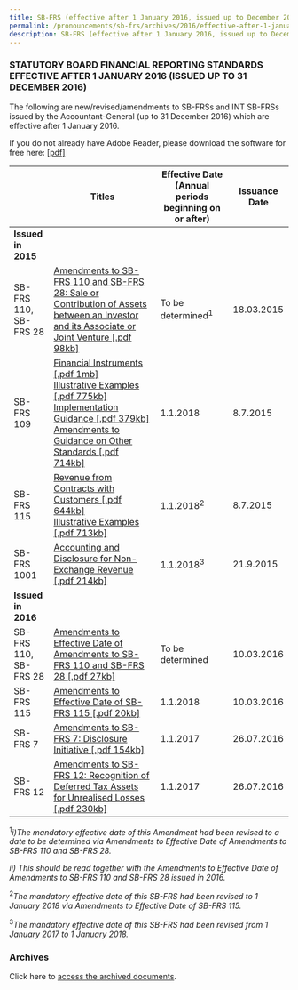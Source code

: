 ```yaml
---
title: SB-FRS (effective after 1 January 2016, issued up to December 2016)
permalink: /pronouncements/sb-frs/archives/2016/effective-after-1-january-2016-issued-up-to-december-2016/
description: SB-FRS (effective after 1 January 2016, issued up to December 2016)
---
```

### STATUTORY BOARD FINANCIAL REPORTING STANDARDS EFFECTIVE AFTER 1 JANUARY 2016 (ISSUED UP TO 31 DECEMBER 2016)

  

The following are new/revised/amendments to SB-FRSs and INT SB-FRSs issued by the Accountant-General (up to 31 December 2016) which are effective after 1 January 2016.

If you do not already have Adobe Reader, please download the software for free here: [\[pdf\]](http://www.adobe.com/products/acrobat/readstep2.html)

|  | Titles | Effective Date (Annual periods beginning on or after) | Issuance Date |
| -------- | -------- | -------- | -------- |
| **Issued in 2015** |  |  |  |
| SB-FRS 110,<br>SB-FRS 28 | [Amendments to SB-FRS 110 and SB-FRS 28: Sale or Contribution of Assets between an Investor and its Associate or Joint Venture [.pdf 98kb]](/files/Docs/Default%20Source/Sb%20Frs/Aft%201%20Jan%202016%20to%20Dec%202016/amendments_to_sb-frs_110_and_sb-frs_28.pdf) | To be determined<sup>1</sup> | 18.03.2015 |
| SB-FRS 109 | [Financial Instruments [.pdf 1mb]](/files/Docs/Default%20Source/Sb%20Frs/Aft%201%20Jan%202016%20to%20Dec%202016/sb-frs_109_(december_2014).pdf)<br>[Illustrative Examples [.pdf 775kb]](/files/Docs/Default%20Source/Sb%20Frs/Aft%201%20Jan%202016%20to%20Dec%202016/sb-frs_109_ie_(december_2014).pdf)<br>[Implementation Guidance [.pdf 379kb]](/files/Docs/Default%20Source/Sb%20Frs/Aft%201%20Jan%202016%20to%20Dec%202016/sb-frs_109_ig_(december_2014).pdf)<br>[Amendments to Guidance on Other Standards [.pdf 714kb]](/files/Docs/Default%20Source/Sb%20Frs/Aft%201%20Jan%202016%20to%20Dec%202016/sb-frs_109_amendments_to_guidance_on_other_standards_(december_2014).pdf) | 1.1.2018 | 8.7.2015 |
| SB-FRS 115 | [Revenue from Contracts with Customers [.pdf 644kb]](/files/Docs/Default%20Source/Sb%20Frs/Aft%201%20Jan%202016%20to%20Dec%202016/sb-frs_115_(november_2014).pdf)<br>[Illustrative Examples [.pdf 713kb]](/files/Docs/Default%20Source/Sb%20Frs/Aft%201%20Jan%202016%20to%20Dec%202016/sb-frs_115_ie_(november_2014).pdf) | 1.1.2018<sup>2</sup> | 8.7.2015 |
| SB-FRS 1001 | [Accounting and Disclosure for Non-Exchange Revenue [.pdf 214kb]](/files/Docs/Default%20Source/Sb%20Frs/Aft%201%20Jan%202016%20to%20Dec%202016/sb-frs_1001_non-exchange_revenue_16sep2015.pdf) | 1.1.2018<sup>3</sup> | 21.9.2015 |
| **Issued in 2016** |  |  |  |
| SB-FRS 110,<br>SB-FRS 28 | [Amendments to Effective Date of Amendments to SB-FRS 110 and SB-FRS 28 [.pdf 27kb]](/files/Docs/Default%20Source/Sb%20Frs/Aft%201%20Jan%202016%20to%20Dec%202016/amendments-to-effective-date-of-amendments-to-sb-frs-110-and-sb-frs-28.pdf) | To be determined | 10.03.2016 |
| SB-FRS 115 | [Amendments to Effective Date of SB-FRS 115 [.pdf 20kb]](/files/Docs/Default%20Source/Sb%20Frs/Aft%201%20Jan%202016%20to%20Dec%202016/amendments-to-effective-date-of-sb-frs-115.pdf) | 1.1.2018 | 10.03.2016 |
| SB-FRS 7 | [Amendments to SB-FRS 7: Disclosure Initiative [.pdf 154kb]](/files/Docs/Default%20Source/Sb%20Frs/Aft%201%20Jan%202016%20to%20Dec%202016/amendments_to_sb-frs_7_disclosure_inititaive.pdf) | 1.1.2017 | 26.07.2016 |
| SB-FRS 12 | [Amendments to SB-FRS 12: Recognition of Deferred Tax Assets for Unrealised Losses [.pdf 230kb]](/files/Docs/Default%20Source/Sb%20Frs/Aft%201%20Jan%202016%20to%20Dec%202016/amendm-4.pdf) | 1.1.2017 | 26.07.2016 |

<sup>1</sup>*i)The mandatory effective date of this Amendment had been revised to a date to be determined via Amendments to Effective Date of Amendments to SB-FRS 110 and SB-FRS 28.*

*ii) This should be read together with the Amendments to Effective Date of Amendments to SB-FRS 110 and SB-FRS 28 issued in 2016.*

<sup>2</sup>*The mandatory effective date of this SB-FRS had been revised to 1 January 2018 via Amendments to Effective Date of SB-FRS 115.*

<sup>3</sup>*The mandatory effective date of this SB-FRS had been revised from 1 January 2017 to 1 January 2018.*

### Archives 

Click here to [access the archived documents](/pronouncements/sb-frs/archives/).
